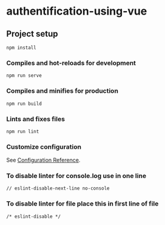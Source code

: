 # authentification-using-vue

## Project setup
```
npm install
```

### Compiles and hot-reloads for development
```
npm run serve
```

### Compiles and minifies for production
```
npm run build
```

### Lints and fixes files
```
npm run lint
```

### Customize configuration
See [Configuration Reference](https://cli.vuejs.org/config/).

### To disable linter for console.log use in one line
```
// eslint-disable-next-line no-console
```
### To disable linter for file place this in first line of file
```
/* eslint-disable */
```